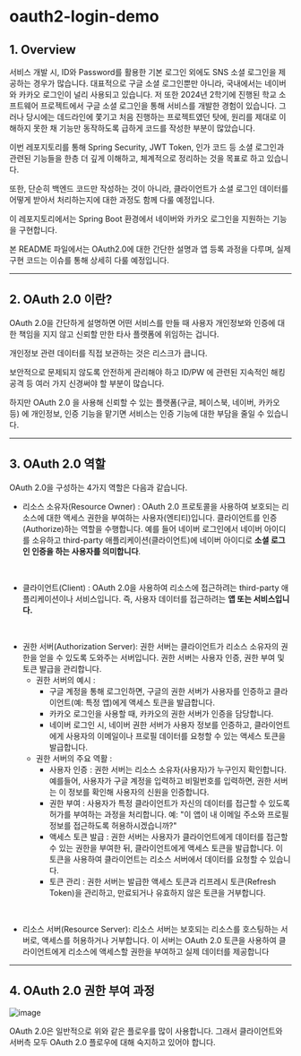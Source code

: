 # oauth2-login-demo

## 1. Overview

서비스 개발 시, ID와 Password를 활용한 기본 로그인 외에도 SNS 소셜 로그인을 제공하는 경우가 많습니다. 대표적으로 구글 소셜 로그인뿐만 아니라, 국내에서는 네이버와 카카오 로그인이 널리 사용되고 있습니다.
저 또한 2024년 2학기에 진행된 학교 소프트웨어 프로젝트에서 구글 소셜 로그인을 통해 서비스를 개발한 경험이 있습니다. 그러나 당시에는 데드라인에 쫓기고 처음 진행하는 프로젝트였던 탓에, 원리를 제대로 이해하지 못한 채 기능만 동작하도록 급하게 코드를 작성한 부분이 많았습니다.

이번 레포지토리를 통해 Spring Security, JWT Token, 인가 코드 등 소셜 로그인과 관련된 기능들을 한층 더 깊게 이해하고, 체계적으로 정리하는 것을 목표로 하고 있습니다.

또한, 단순히 백엔드 코드만 작성하는 것이 아니라, 클라이언트가 소셜 로그인 데이터를 어떻게 받아서 처리하는지에 대한 과정도 함께 다룰 예정입니다.

이 레포지토리에서는 Spring Boot 환경에서 네이버와 카카오 로그인을 지원하는 기능을 구현합니다.

본 README 파일에서는 OAuth2.0에 대한 간단한 설명과 앱 등록 과정을 다루며, 실제 구현 코드는 이슈를 통해 상세히 다룰 예정입니다.

---

## 2. OAuth 2.0 이란?

OAuth 2.0을 간단하게 설명하면 어떤 서비스를 만들 때 사용자 개인정보와 인증에 대한 책임을 지지 않고 신뢰할 만한 타사 플랫폼에 위임하는 겁니다.

개인정보 관련 데이터를 직접 보관하는 것은 리스크가 큽니다.

보안적으로 문제되지 않도록 안전하게 관리해야 하고 ID/PW 에 관련된 지속적인 해킹 공격 등 여러 가지 신경써야 할 부분이 많습니다.

하지만 OAuth 2.0 을 사용해 신뢰할 수 있는 플랫폼(구글, 페이스북, 네이버, 카카오 등) 에 개인정보, 인증 기능을 맡기면 서비스는 인증 기능에 대한 부담을 줄일 수 있습니다.

---

## 3. OAuth 2.0 역할

OAuth 2.0을 구성하는 4가지 역할은 다음과 같습니다.
- 리소스 소유자(Resource Owner) : OAuth 2.0 프로토콜을 사용하여 보호되는 리소스에 대한 액세스 권한을 부여하는 사용자(엔티티)입니다. 클라이언트를 인증(Authorize)하는 역할을 수행합니다. 예를 들어 네이버 로그인에서 네이버 아이디를 소유하고 third-party 애플리케이션(클라이언트)에 네이버 아이디로 **소셜 로그인 인증을 하는 사용자를 의미합니다**.

<br/>

- 클라이언트(Client) : OAuth 2.0을 사용하여 리소스에 접근하려는 third-party 애플리케이션이나 서비스입니다. 즉, 사용자 데이터를 접근하려는 **앱 또는 서비스입니다.**

<br/>

- 권한 서버(Authorization Server): 권한 서버는 클라이언트가 리소스 소유자의 권한을 얻을 수 있도록 도와주는 서버입니다. 권한 서버는 사용자 인증, 권한 부여 및 토큰 발급을 관리합니다.
  - 권한 서버의 예시 :
     - 구글 계정을 통해 로그인하면, 구글의 권한 서버가 사용자를 인증하고 클라이언트(예: 특정 앱)에게 액세스 토큰을 발급합니다.
     - 카카오 로그인을 사용할 때, 카카오의 권한 서버가 인증을 담당합니다.
     - 네이버 로그인 시, 네이버 권한 서버가 사용자 정보를 인증하고, 클라이언트에게 사용자의 이메일이나 프로필 데이터를 요청할 수 있는 액세스 토큰을 발급합니다.
  - 권한 서버의 주요 역활 :
     - 사용자 인증 : 권한 서버는 리소스 소유자(사용자)가 누구인지 확인합니다. 예를들어, 사용자가 구글 계정을 입력하고 비밀번호를 입력하면, 권한 서버는 이 정보를 확인해 사용자의 신원을 인증합니다.
     - 권한 부여 : 사용자가 특정 클라이언트가 자신의 데이터를 접근할 수 있도록 허가를 부여하는 과정을 처리합니다. 예: "이 앱이 내 이메일 주소와 프로필 정보를 접근하도록 허용하시겠습니까?"
     - 액세스 토큰 발급 : 권한 서버는 사용자가 클라이언트에게 데이터를 접근할 수 있는 권한을 부여한 뒤, 클라이언트에게 액세스 토큰을 발급합니다. 이 토큰을 사용하여 클라이언트는 리소스 서버에서 데이터를 요청할 수 있습니다.
     - 토큰 관리 : 권한 서버는 발급한 액세스 토큰과 리프레시 토큰(Refresh Token)을 관리하고, 만료되거나 유효하지 않은 토큰을 거부합니다.
   
<br/>

- 리소스 서버(Resource Server): 리소스 서버는 보호되는 리소스를 호스팅하는 서버로, 액세스를 허용하거나 거부합니다. 이 서버는 OAuth 2.0 토큰을 사용하여 클라이언트에게 리소스에 액세스할 권한을 부여하고 실제 데이터를 제공합니다

---

## 4. OAuth 2.0 권한 부여 과정

![image](https://github.com/user-attachments/assets/b65e1b8d-2cd1-4913-af88-0b8263cd372c)

OAuth 2.0은 일반적으로 위와 같은 플로우를 많이 사용합니다. 
그래서 클라이언트와 서버측 모두 OAuth 2.0 플로우에 대해 숙지하고 있어야 합니다.


